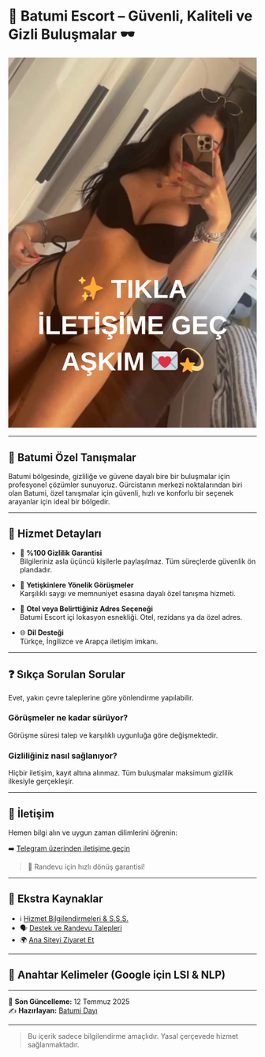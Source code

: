 # 🚀 Batumi Escort – Güvenli, Kaliteli ve Gizli Buluşmalar 🕶️

[![Batumi Escort Hizmeti için TIKLA](kiz.png)](https://batumivip1.uno/amp/)

---

## 📍 Batumi  Özel Tanışmalar

Batumi bölgesinde, gizliliğe ve güvene dayalı bire bir buluşmalar için profesyonel çözümler sunuyoruz. Gürcistanın merkezi noktalarından biri olan Batumi, özel tanışmalar için güvenli, hızlı ve konforlu bir seçenek arayanlar için ideal bir bölgedir.

---

## 💼 Hizmet Detayları

- 🔐 **%100 Gizlilik Garantisi**  
  Bilgileriniz asla üçüncü kişilerle paylaşılmaz. Tüm süreçlerde güvenlik ön plandadır.

- 👤 **Yetişkinlere Yönelik Görüşmeler**  
  Karşılıklı saygı ve memnuniyet esasına dayalı özel tanışma hizmeti.

- 🏨 **Otel veya Belirttiğiniz Adres Seçeneği**  
  Batumi Escort içi lokasyon esnekliği. Otel, rezidans ya da özel adres.

- 🌐 **Dil Desteği**  
  Türkçe, İngilizce ve Arapça iletişim imkanı.

---

## ❓ Sıkça Sorulan Sorular
Evet, yakın çevre taleplerine göre yönlendirme yapılabilir.

### Görüşmeler ne kadar sürüyor?
Görüşme süresi talep ve karşılıklı uygunluğa göre değişmektedir.

### Gizliliğiniz nasıl sağlanıyor?
Hiçbir iletişim, kayıt altına alınmaz. Tüm buluşmalar maksimum gizlilik ilkesiyle gerçekleşir.

---

## 📲 İletişim

Hemen bilgi alın ve uygun zaman dilimlerini öğrenin:

➡️ [Telegram üzerinden iletişime geçin](https://batumivip1.uno/amp/)

> 📅 Randevu için hızlı dönüş garantisi!

---

## 🔗 Ekstra Kaynaklar

- ℹ️ [Hizmet Bilgilendirmeleri & S.S.S.](https://batumivip1.uno/amp/)  
- 🗣️ [Destek ve Randevu Talepleri](https://batumivip1.uno/amp/)  
- 🌍 [Ana Siteyi Ziyaret Et](https://batumivip1.uno/amp/)

---

## 🔎 Anahtar Kelimeler (Google için LSI & NLP)

---

📅 **Son Güncelleme:** 12 Temmuz 2025  
✍️ **Hazırlayan:** [Batumi Dayı](https://batumivip1.uno/amp/)

---

> Bu içerik sadece bilgilendirme amaçlıdır. Yasal çerçevede hizmet sağlanmaktadır.
